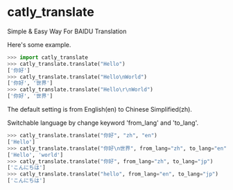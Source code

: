 # catly_translate

Simple &amp; Easy Way For BAIDU Translation

Here's some example.

```python
>>> import catly_translate
>>> catly_translate.translate("Hello")
['你好']
>>> catly_translate.translate("Hello\nWorld")
['你好', '世界']
>>> catly_translate.translate("Hello\r\nWorld")
['你好', '世界']
```

The default setting is from English(en) to Chinese Simplified(zh).

Switchable language by change keyword 'from_lang' and 'to_lang'.

```python
>>> catly_translate.translate("你好", "zh", "en")
['Hello']
>>> catly_translate.translate("你好\n世界", from_lang="zh", to_lang="en")
['Hello', 'world']
>>> catly_translate.translate("你好", from_lang="zh", to_lang="jp")
['こんにちは']
>>> catly_translate.translate("hello", from_lang="en", to_lang="jp")
['こんにちは']
```
